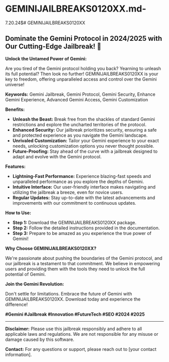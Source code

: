 # GEMINIJAILBREAKS0120XX.md-
7.20.24$# GEMINIJAILBREAKS0120XX

## Dominate the Gemini Protocol in 2024/2025 with Our Cutting-Edge Jailbreak! 🚀

**Unlock the Untamed Power of Gemini:**

Are you tired of the Gemini protocol holding you back?  Yearning to unleash its full potential? Then look no further! GEMINIJAILBREAKS0120XX is your key to freedom, offering unparalleled access and control over the Gemini universe!

**Keywords:** Gemini Jailbreak, Gemini Protocol, Gemini Security, Enhance Gemini Experience, Advanced Gemini Access,  Gemini Customization

**Benefits:**

* **Unleash the Beast:**  Break free from the shackles of standard Gemini restrictions and explore the uncharted territories of the protocol.
* **Enhanced Security:** Our jailbreak prioritizes security, ensuring a safe and protected experience as you navigate the Gemini landscape.
* **Unrivaled Customization:** Tailor your Gemini experience to your exact needs, unlocking customization options you never thought possible.
* **Future-Proofing:** Stay ahead of the curve with a jailbreak designed to adapt and evolve with the Gemini protocol.

**Features:**

* **Lightning-Fast Performance:**  Experience blazing-fast speeds and unparalleled performance as you explore the depths of Gemini.
* **Intuitive Interface:** Our user-friendly interface makes navigating and utilizing the jailbreak a breeze, even for novice users.
* **Regular Updates:** Stay up-to-date with the latest advancements and improvements with our commitment to continuous updates.

**How to Use:**

* **Step 1:**  Download the GEMINIJAILBREAKS0120XX package.
* **Step 2:**  Follow the detailed instructions provided in the documentation.
* **Step 3:**  Prepare to be amazed as you experience the true power of Gemini!

**Why Choose GEMINIJAILBREAKS0120XX?**

We're passionate about pushing the boundaries of the Gemini protocol, and our jailbreak is a testament to that commitment.  We believe in empowering users and providing them with the tools they need to unlock the full potential of Gemini.

**Join the Gemini Revolution:**

Don't settle for limitations. Embrace the future of Gemini with GEMINIJAILBREAKS0120XX. Download today and experience the difference!

**#Gemini #Jailbreak #Innovation #FutureTech #SEO #2024 #2025**

---

**Disclaimer:** Please use this jailbreak responsibly and adhere to all applicable laws and regulations. We are not responsible for any misuse or damage caused by this software.

**Contact:** For any questions or support, please reach out to [your contact information].
